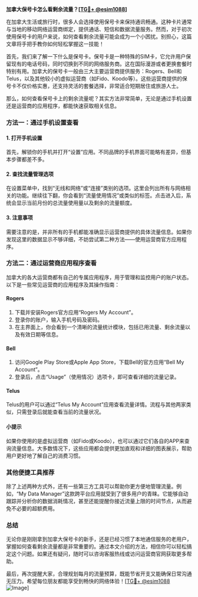**加拿大保号卡怎么看剩余流量？[[TG💪+ @esim1088](https://t.me/s/esim1088)]**

在加拿大生活或旅行时，很多人会选择使用保号卡来保持通讯畅通。这种卡片通常与当地的移动网络运营商绑定，提供通话、短信和数据流量服务。然而，对于初次使用保号卡的用户来说，如何查看剩余流量可能会成为一个小困扰。别担心，这篇文章将手把手教你如何轻松掌握这一技能！

首先，我们来了解一下什么是保号卡。保号卡是一种特殊的SIM卡，它允许用户保留现有的电话号码，同时切换到不同的网络服务商。这在国际漫游或者更换套餐时特别有用。加拿大的保号卡一般由三大主要运营商提供服务：Rogers、Bell和Telus，以及其他较小的虚拟运营商（如Fido、Koodo等）。这些运营商提供的保号卡不仅价格实惠，还支持灵活的套餐选择，非常适合短期居住或旅游人士。

那么，如何查看保号卡上的剩余流量呢？其实方法非常简单，无论是通过手机设置还是运营商的应用程序，都能快速获取相关信息。

### 方法一：通过手机设置查看

#### 1. 打开手机设置
首先，解锁你的手机并打开“设置”应用。不同品牌的手机界面可能略有差异，但基本步骤都差不多。

#### 2. 查找流量管理选项
在设置菜单中，找到“无线和网络”或“连接”类别的选项。这里会列出所有与网络相关的功能。继续往下翻，你会看到“流量使用情况”或类似的标签。点击进入后，系统会显示当前月份的总流量使用量以及剩余的流量额度。

#### 3. 注意事项
需要注意的是，并非所有的手机都能准确显示运营商提供的具体流量信息。如果你发现这里的数据显示不够详细，不妨尝试第二种方法——使用运营商官方应用程序。

### 方法二：通过运营商应用程序查看

加拿大的各大运营商都有自己的专属应用程序，用于管理和监控用户的账户状态。以下是一些常见运营商的应用程序及其操作指南：

#### Rogers
1. 下载并安装Rogers官方应用“Rogers My Account”。
2. 登录你的账户，输入手机号码及密码。
3. 在主界面上，你会看到一个清晰的流量统计模块，包括已用流量、剩余流量以及有效日期等信息。

#### Bell
1. 访问Google Play Store或Apple App Store，下载Bell的官方应用“Bell My Account”。
2. 登录后，点击“Usage”（使用情况）选项卡，即可查看详细的流量记录。

#### Telus
Telus的用户可以通过“Telus My Account”应用查看流量详情。流程与其他两家类似，只需登录后就能查看当前的流量状况。

#### 小提示
如果你使用的是虚拟运营商（如Fido或Koodo），也可以通过它们各自的APP来查询流量信息。大多数情况下，这些应用都会提供更加直观和详细的图表展示，帮助用户更好地了解自己的消费习惯。

### 其他便捷工具推荐

除了上述两种方式外，还有一些第三方工具可以帮助你更方便地管理流量。例如，“My Data Manager”这款跨平台应用就受到了很多用户的青睐。它能够自动跟踪并分析你的数据消耗情况，甚至还能提醒你接近流量上限的时间节点，从而避免不必要的超额费用。

### 总结

无论你是刚刚拿到加拿大保号卡的新手，还是已经习惯了本地通信服务的老用户，掌握如何查看剩余流量都是非常重要的。通过本文介绍的方法，相信你可以轻松搞定这个问题。如果还有疑问，随时可以咨询客服热线或访问运营商官网获取更多帮助。

最后，再次提醒大家，合理规划每月的流量预算，既能节省开支又能确保日常沟通无压力。希望每位朋友都能享受到畅快的网络体验！[[TG💪+ @esim1088](https://t.me/s/esim1088) ![Image](https://i.postimg.cc/4NQfJmqS/Snipaste-2025-05-13-00-14-12.png)]